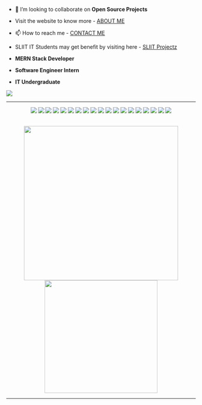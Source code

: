 <!-- 🔭 I’m currently working on [lookOver](https://rdarshan927.github.io/SLIITOpenSource/) -->

<!-- 🌱 I’m currently learning **Data Structures, Reactjs** -->

- 👯 I’m looking to collaborate on **Open Source Projects**

<!-- 👨‍💻 All of my projects are available at [peterkimanzi](https://peterkimanzi.netlify.app/) -->

<!-- 📝 I regularly be active on [X - once named Twitter](https://twitter.com/RDarshan927) -->

<!--- 💬 Ask me about ** Laravel, Vue, APIs, PHP, Strapi,SEO **-->
- Visit the website to know more - [ABOUT ME](https://rdarshan927.github.io/)

- 📫 How to reach me - [CONTACT ME](https://rdarshan927.github.io/#contact)

- SLIIT IT Students may get benefit by visiting here - [SLIIT Projectz](https://github.com/orgs/SLIIT-Projectz/repositories)

- **MERN Stack Developer**
- **Software Engineer Intern**
- **IT Undergraduate**
  
[![](https://visitcount.itsvg.in/api?id=rdarshan927&icon=0&color=0)](https://rdarshan927.github.io/)

---

<div align="center">
  <img src="https://img.shields.io/badge/c-000000.svg?style=for-the-badge&logo=c&logoColor=white" >
  <img src="https://img.shields.io/badge/c++-000000.svg?style=for-the-badge&logo=c%2B%2B&logoColor=white" >
  <img src="https://img.shields.io/badge/python-000000?style=for-the-badge&logo=python&logoColor=white" >
  <img src="https://img.shields.io/badge/java-000000.svg?style=for-the-badge&logo=java&logoColor=white" >
  <img src="https://img.shields.io/badge/javascript-000000.svg?style=for-the-badge&logo=javascript&logoColor=white" >
  <img src="https://img.shields.io/badge/php-000000.svg?style=for-the-badge&logo=php&logoColor=white" >
  <img src="https://img.shields.io/badge/html5-000000.svg?style=for-the-badge&logo=html5&logoColor=white" >
  <img src="https://img.shields.io/badge/css3-000000?style=for-the-badge&logo=css3&logoColor=white" >
  <img src="https://img.shields.io/badge/kotlin-000000.svg?style=for-the-badge&logo=kotlin&logoColor=white" >
  <img src="https://img.shields.io/badge/mysql-000000.svg?style=for-the-badge&logo=mysql&logoColor=white" >
  <img src="https://img.shields.io/badge/mongodb-000000.svg?style=for-the-badge&logo=mongodb&logoColor=white" >
  <img src="https://img.shields.io/badge/figma-000000?style=for-the-badge&logo=figma&logoColor=white" >
  <img src="https://img.shields.io/badge/docker-000000.svg?style=for-the-badge&logo=docker&logoColor=white" >
  <img src="https://img.shields.io/badge/linux-000000.svg?style=for-the-badge&logo=linux&logoColor=white" >
  <img src="https://img.shields.io/badge/reactjs-000000.svg?style=for-the-badge&logo=react&logoColor=white" >
  <img src="https://img.shields.io/badge/nodejs-000000.svg?style=for-the-badge&logo=node.js&logoColor=white" >
  <img src="https://img.shields.io/badge/azure-000000.svg?style=for-the-badge&logo=microsoft-azure&logoColor=white" >
  <img src="https://img.shields.io/badge/vscode-000000.svg?style=for-the-badge&logo=visual-studio-code&logoColor=white" >
  <img src="https://img.shields.io/badge/git-000000.svg?style=for-the-badge&logo=git&logoColor=white" >

</div>

<br>

<p align="center">
  <img src="https://github-readme-streak-stats.herokuapp.com/?user=rdarshan927&theme=chartreuse-dark&hide_border=true" width=410>
  <img src="https://github-readme-stats.vercel.app/api/top-langs/?username=rdarshan927&langs_count=10&bg_color=000000&title_color=ffffff&text_color=ffffff&icon_color=ff0000&compact&hide_border=true&layout=compact" width=300>
</p>


---

<!--![](https://github-profile-trophy.vercel.app/?username=rdarshan927&theme=discord&no-frame=true&no-bg=true&margin-w=1)--

---


  ## 💰You can help me by Donating
  [![BuyMeACoffee](https://img.shields.io/badge/Buy%20Me%20a%20Coffee-ffdd00?style=for-the-badge&logo=buy-me-a-coffee&logoColor=black)](https://buymeacoffee.com/rdarshan927) [![PayPal](https://img.shields.io/badge/PayPal-00457C?style=for-the-badge&logo=paypal&logoColor=white)](https://paypal.me/rdarshan927) [![Patreon](https://img.shields.io/badge/Patreon-F96854?style=for-the-badge&logo=patreon&logoColor=white)](https://patreon.com/rdarshan927) [![Ko-Fi](https://img.shields.io/badge/Ko--fi-F16061?style=for-the-badge&logo=ko-fi&logoColor=white)](https://ko-fi.com/rdarshan927) 


<!--img align="right" alt="Coder GIF" height=170 width=250 src="https://cdn.dribbble.com/users/730703/screenshots/6581243/avento.gif" />
<img align="right" alt="Coder GIF" width=35% src="https://blogger.googleusercontent.com/img/b/R29vZ2xl/AVvXsEhVPZuj_11cG9howtp5uj68wJISI6DiWi71ea3QFzjcFnwTmISjtTIbhKCpX_oABXPUFjL5iuAt7l78uJzekQMklNS53H7H93PjHHjQQrSm_uwNgGTr8l_StZ6uO5kThFf3rq8ekuek-MGtq0t2FJVdRIUqO3U4VlWnXwmArzsVKNmILnpQbW2TNXfGuJ8/s320/darshanr.gif" />
<!--img align="left" alt="Coder GIF" height=194 width=280  src="https://i.pinimg.com/originals/e4/26/70/e426702edf874b181aced1e2fa5c6cde.gif" />


